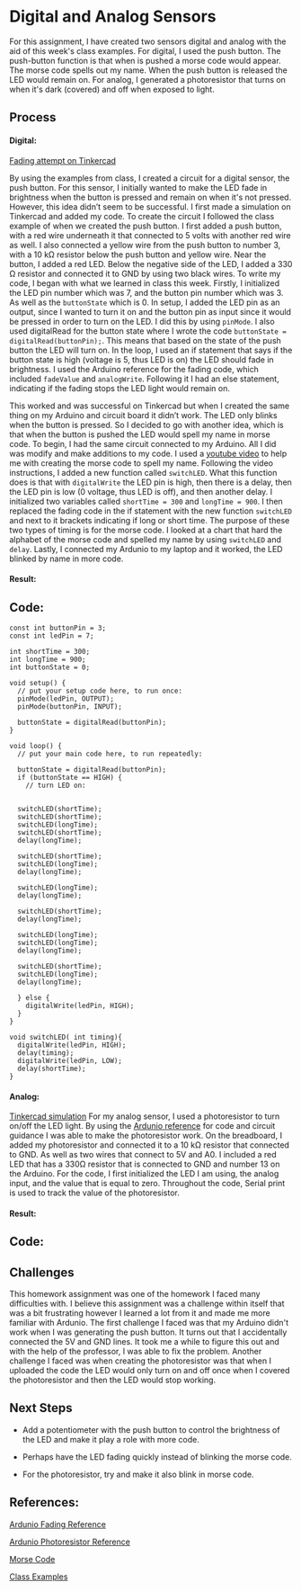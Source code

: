 
# Digital and Analog Sensors

For this assignment, I have created two sensors digital and analog with the aid of this week's class examples. For digital, I used the push button. The push-button function is that when is pushed a morse code would appear. The morse code spells out my name. When the push button is released the LED would remain on. For analog, I generated a photoresistor that turns on when it's dark (covered) and off when exposed to light. 

## Process

#### Digital:

[Fading attempt on Tinkercad](https://www.tinkercad.com/things/kEO6aWOvEHI-epic-crift-snaget/editel?sharecode=1cB7sP_C_gWXQi-U-84rENBAoPBTB3w-3VbSQZvyU9w)

By using the examples from class, I created a circuit for a digital sensor, the push button. For this sensor, I initially wanted to make the LED fade in brightness when the button is pressed and remain on when it's not pressed. However, this idea didn’t seem to be successful. I first made a simulation on Tinkercad and added my code. To create the circuit I followed the class example of when we created the push button. I first added a push button, with a red wire underneath it that connected to 5 volts with another red wire as well. I also connected a yellow wire from the push button to number 3, with a 10 kΩ resistor below the push button and yellow wire. Near the button, I added a red LED. Below the negative side of the LED, I added a 330 Ω resistor and connected it to GND by using two black wires. To write my code, I began with what we learned in class this week. Firstly, I initialized the LED pin number which was 7, and the button pin number which was 3. As well as the ```buttonState``` which is 0. In setup, I added the LED pin as an output, since I wanted to turn it on and the button pin as input since it would be pressed in order to turn on the LED. I did this by using ```pinMode```. I also used digitalRead for the button state where I wrote the code ```buttonState = digitalRead(buttonPin);```. This means that based on the state of the push button the LED will turn on. In the loop, I used an if statement that says if the button state is high (voltage is 5, thus LED is on) the LED should fade in brightness. I used the Arduino reference for the fading code, which included ```fadeValue``` and ```analogWrite```. Following it I had an else statement, indicating if the fading stops the LED light would remain on. 

This worked and was successful on Tinkercad but when I created the same thing on my Arduino and circuit board it didn’t work. The LED only blinks when the button is pressed. So I decided to go with another idea, which is that when the button is pushed the LED would spell my name in morse code. To begin, I had the same circuit connected to my Arduino. All I did was modify and make additions to my code. I used a [youtube video](https://www.youtube.com/watch?v=6mLytyKEU5Q) to help me with creating the morse code to spell my name. Following the video instructions, I added a new function called ```switchLED```. What this function does is that with ```digitalWrite``` the LED pin is high, then there is a delay, then the LED pin is low (0 voltage, thus LED is off), and then another delay. I initialized two variables called ```shortTime = 300``` and ```longTime = 900```. I then replaced the fading code in the if statement with the new function ```switchLED``` and next to it brackets indicating if long or short time. The purpose of these two types of timing is for the morse code. I looked at a chart that hard the alphabet of the morse code and spelled my name by using ```switchLED``` and ```delay```. Lastly, I connected my Ardunio to my laptop and it worked, the LED blinked by name in more code. 

#### Result: 

## Code: 
```
const int buttonPin = 3;
const int ledPin = 7;

int shortTime = 300;
int longTime = 900;
int buttonState = 0;

void setup() {
  // put your setup code here, to run once:
  pinMode(ledPin, OUTPUT);
  pinMode(buttonPin, INPUT);

  buttonState = digitalRead(buttonPin);
}

void loop() {
  // put your main code here, to run repeatedly:

  buttonState = digitalRead(buttonPin);
  if (buttonState == HIGH) {
    // turn LED on:
  

  switchLED(shortTime);
  switchLED(shortTime);
  switchLED(longTime);
  switchLED(shortTime);
  delay(longTime);

  switchLED(shortTime);
  switchLED(longTime);
  delay(longTime);

  switchLED(longTime);
  delay(longTime);

  switchLED(shortTime);
  delay(longTime);

  switchLED(longTime);
  switchLED(longTime);
  delay(longTime);

  switchLED(shortTime);
  switchLED(longTime);
  delay(longTime);

  } else {
	digitalWrite(ledPin, HIGH);
  }
}

void switchLED( int timing){
  digitalWrite(ledPin, HIGH);
  delay(timing);
  digitalWrite(ledPin, LOW);
  delay(shortTime);
}
```
#### Analog:

[Tinkercad simulation](https://www.tinkercad.com/things/6ag6zDRdWbg-tremendous-luulia/editel?tenant=circuits)
For my analog sensor, I used a photoresistor to turn on/off the LED light. By using the [Ardunio reference](https://create.arduino.cc/projecthub/siddh-1/turn-on-off-of-led-with-photoresistor-27a206) for code and circuit guidance I was able to make the photoresistor work. On the breadboard, I added my photoresistor and connected it to a 10 kΩ resistor that connected to GND. As well as two wires that connect to 5V and A0. I included a red LED that has a  330Ω resistor that is connected to GND and number 13 on the Arduino.  For the code, I first initialized the LED I am using, the analog input, and the value that is equal to zero. Throughout the code, Serial print is used to track the value of the photoresistor. 

#### Result: 

## Code: 

## Challenges

This homework assignment was one of the homework I faced many difficulties with. I believe this assignment was a challenge within itself that was a bit frustrating however I learned a lot from it and made me more familiar with Ardunio. The first challenge I faced was that my Arduino didn't work when I was generating the push button. It turns out that I accidentally connected the 5V and GND lines. It took me a while to figure this out and with the help of the professor, I was able to fix the problem. Another challenge I faced was when creating the photoresistor was that when I uploaded the code the LED would only turn on and off once when I covered the photoresistor and then the LED would stop working.

## Next Steps
* Add a potentiometer with the push button to control the brightness of the LED and make it play a role with more code.

* Perhaps have the LED fading quickly instead of blinking the morse code.

* For the photoresistor, try and make it also blink in morse code. 

## References: 
[Ardunio Fading Reference](https://www.arduino.cc/en/Tutorial/BuiltInExamples/Fading)

[Ardunio Photoresistor Reference](https://create.arduino.cc/projecthub/siddh-1/turn-on-off-of-led-with-photoresistor-27a206)

[Morse Code](https://www.youtube.com/watch?v=6mLytyKEU5Q)

[Class Examples](https://github.com/MathuraMG/IntroductionToInteractiveMedia/tree/master/Week9)


